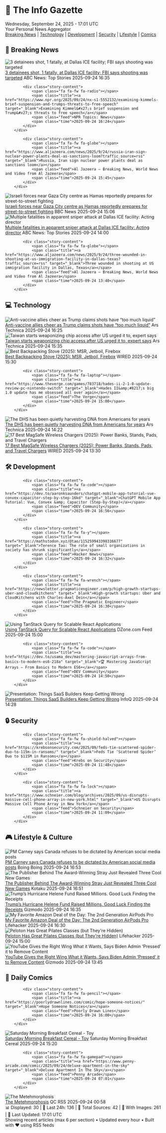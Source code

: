<!-- Processing 54 RSS feeds at 2025-09-24 17:01:39 UTC -->
<!-- Processing: Saturday Morning Breakfast Cereal -->
<!-- Processing: Poorly Drawn Lines -->
<!-- Processing: Dilbert -->
<!-- Processing: CNN Top Stories -->
<!-- Processing: BBC World News -->
<!-- Processing: BBC Breaking News -->
<!-- Processing: NPR News -->
<!-- Processing: CBC News -->
<!-- Error processing https://rss.cbc.ca/lineup/topstories.xml: The read operation timed out -->
<!-- Processing: Reuters World News -->
<!-- Processing: ABC News Breaking -->
<!-- Processing: Sky News World -->
<!-- Processing: Ars Technica -->
<!-- Processing: Lobsters Python -->
<!-- Processing: Hacker News -->
<!-- Processing: Dev.to -->
<!-- Processing: StackOverflow Blog -->
<!-- Processing: Phoronix Linux News -->
<!-- Processing: It's FOSS -->
<!-- Error processing https://itsfoss.com/rss/: The read operation timed out -->
<!-- Processing: DistroWatch -->
<!-- Processing: Red Hat Blog -->
<!-- Processing: GitLab Blog -->
<!-- Processing: InfoQ -->
<!-- Processing: Martin Fowler -->
<!-- Processing: Coding Horror -->
<!-- Processing: The Pragmatic Engineer -->
<!-- Processing: Lifehacker -->
<!-- Processing: Gizmodo -->
<!-- Processing: Kotaku -->
<!-- Processing: Boing Boing -->
<!-- Processing: Krebs on Security -->
<!-- Generated 12 new posts out of 30 feeds processed -->
<div class="newspaper-header">
    <h1 class="newspaper-title">📰 The Info Gazette</h1>
    <div class="newspaper-date">Wednesday, September 24, 2025 - 17:01 UTC</div>
    <div class="newspaper-subtitle">Your Personal News Aggregator</div>
</div>

<div class="newspaper-nav">
    <a href="#breaking">Breaking News</a> |
    <a href="#tech">Technology</a> |
    <a href="#dev">Development</a> |
    <a href="#security">Security</a> |
    <a href="#lifestyle">Lifestyle</a> |
    <a href="#webcomics">Comics</a>
</div>

<div class="news-section breaking-news" id="breaking">
<h2 class="section-header">🚨 Breaking News</h2>
<div class="stories-container">
<div class="story">
            <img src="https://s.abcnews.com/images/US/ice-shooting-4-rt-gmh-250924_1758729233971_hpMain_4x3t_384.jpg" alt="3 detainees shot, 1 fatally, at Dallas ICE facility; FBI says shooting was targeted" class="story-image" loading="lazy" onerror="this.style.display='none'">
            <div class="story-content">
                <span class="fa fa-fw fa-tv"></span>
                <span class="title"><a href="https://abcnews.go.com/US/multiple-people-shot-dallas-ice-field-office-source/story?id=125887376" target="_blank">3 detainees shot, 1 fatally, at Dallas ICE facility; FBI says shooting was targeted</a></span>
                <span class="feed">ABC News: Top Stories</span>
                <span class="time">2025-09-24 16:35</span>
            </div>
        </div>
<div class="story">
            
            <div class="story-content">
                <span class="fa fa-fw fa-radio"></span>
                <span class="title"><a href="https://www.npr.org/2025/09/24/nx-s1-5552132/examining-kimmels-brief-suspension-and-trumps-threats-to-free-speech" target="_blank">Examining Kimmel&#x27;s brief suspension and Trump&#x27;s threats to free speech</a></span>
                <span class="feed">NPR Topics: News</span>
                <span class="time">2025-09-24 16:24</span>
            </div>
        </div>
<div class="story">
            
            <div class="story-content">
                <span class="fa fa-fw fa-globe"></span>
                <span class="title"><a href="https://www.aljazeera.com/news/2025/9/24/russia-iran-sign-nuclear-power-plants-deal-as-sanctions-loom?traffic_source=rss" target="_blank">Russia, Iran sign nuclear power plants deal as sanctions loom</a></span>
                <span class="feed">Al Jazeera – Breaking News, World News and Video from Al Jazeera</span>
                <span class="time">2025-09-24 15:45</span>
            </div>
        </div>
<div class="story">
            <img src="https://ichef.bbci.co.uk/ace/standard/240/cpsprodpb/f31e/live/80326710-9922-11f0-9a4d-cda90a899290.jpg" alt="Israeli forces near Gaza City centre as Hamas reportedly prepares for street-to-street fighting" class="story-image" loading="lazy" onerror="this.style.display='none'">
            <div class="story-content">
                <span class="fa fa-fw fa-earth-americas"></span>
                <span class="title"><a href="https://www.bbc.com/news/articles/c4gk9dreldxo?at_medium=RSS&at_campaign=rss" target="_blank">Israeli forces near Gaza City centre as Hamas reportedly prepares for street-to-street fighting</a></span>
                <span class="feed">BBC News</span>
                <span class="time">2025-09-24 15:06</span>
            </div>
        </div>
<div class="story">
            <img src="https://s.abcnews.com/images/US/dallas-ice-6-ht-gmh-250924_1758719587102_hpMain_4x3t_384.jpg" alt="Multiple fatalities in apparent sniper attack at Dallas ICE facility: Acting director" class="story-image" loading="lazy" onerror="this.style.display='none'">
            <div class="story-content">
                <span class="fa fa-fw fa-tv"></span>
                <span class="title"><a href="https://abcnews.go.com/US/multiple-people-shot-dallas-ice-field-office-source/story?id=125887376" target="_blank">Multiple fatalities in apparent sniper attack at Dallas ICE facility: Acting director</a></span>
                <span class="feed">ABC News: Top Stories</span>
                <span class="time">2025-09-24 14:00</span>
            </div>
        </div>
<div class="story">
            
            <div class="story-content">
                <span class="fa fa-fw fa-globe"></span>
                <span class="title"><a href="https://www.aljazeera.com/news/2025/9/24/three-wounded-in-shooting-at-us-immigration-facility-in-dallas-texas?traffic_source=rss" target="_blank">Three wounded in shooting at US immigration facility in Dallas, Texas</a></span>
                <span class="feed">Al Jazeera – Breaking News, World News and Video from Al Jazeera</span>
                <span class="time">2025-09-24 13:40</span>
            </div>
        </div>
</div>
</div>
<div class="news-section tech-news" id="tech">
<h2 class="section-header">💻 Technology</h2>
<div class="stories-container">
<div class="story">
            <img src="https://cdn.arstechnica.net/wp-content/uploads/2025/09/GettyImages-2236379853-500x500.jpg" alt="Anti-vaccine allies cheer as Trump claims shots have “too much liquid”" class="story-image" loading="lazy" onerror="this.style.display='none'">
            <div class="story-content">
                <span class="fa fa-fw fa-cog"></span>
                <span class="title"><a href="https://arstechnica.com/health/2025/09/trump-pacifies-anti-vaccine-allies-by-trashing-shots-alongside-tylenol/" target="_blank">Anti-vaccine allies cheer as Trump claims shots have “too much liquid”</a></span>
                <span class="feed">Ars Technica</span>
                <span class="time">2025-09-24 16:25</span>
            </div>
        </div>
<div class="story">
            <img src="https://cdn.arstechnica.net/wp-content/uploads/2025/09/GettyImages-2209939477-500x500.jpg" alt="Taiwan starts weaponizing chip access after US urged it to, expert says" class="story-image" loading="lazy" onerror="this.style.display='none'">
            <div class="story-content">
                <span class="fa fa-fw fa-cog"></span>
                <span class="title"><a href="https://arstechnica.com/tech-policy/2025/09/pacifying-us-taiwan-weaponizes-chip-access-targeting-south-africa-first/" target="_blank">Taiwan starts weaponizing chip access after US urged it to, expert says</a></span>
                <span class="feed">Ars Technica</span>
                <span class="time">2025-09-24 15:35</span>
            </div>
        </div>
<div class="story">
            <img src="https://media.wired.com/photos/68d375bc2fbb960e6856c278/master/pass/The%206%20Best%20Backpacking%20Stoves.png" alt="Best Backpacking Stove (2025): MSR, Jetboil, Firebox" class="story-image" loading="lazy" onerror="this.style.display='none'">
            <div class="story-content">
                <span class="fa fa-fw fa-bolt"></span>
                <span class="title"><a href="https://www.wired.com/gallery/best-backpacking-stoves/" target="_blank">Best Backpacking Stove (2025): MSR, Jetboil, Firebox</a></span>
                <span class="feed">WIRED</span>
                <span class="time">2025-09-24 15:30</span>
            </div>
        </div>
<div class="story">
            
            <div class="story-content">
                <span class="fa fa-fw fa-laptop"></span>
                <span class="title"><a href="https://www.theverge.com/games/783718/hades-ii-2-1-0-update-review-pc-nintendo-switch" target="_blank">Hades II&amp;#8217;s big 1.0 update has me obsessed all over again</a></span>
                <span class="feed">The Verge</span>
                <span class="time">2025-09-24 15:00</span>
            </div>
        </div>
<div class="story">
            <img src="https://cdn.arstechnica.net/wp-content/uploads/2025/09/dnacrime-500x500.jpg" alt="The DHS has been quietly harvesting DNA from Americans for years" class="story-image" loading="lazy" onerror="this.style.display='none'">
            <div class="story-content">
                <span class="fa fa-fw fa-cog"></span>
                <span class="title"><a href="https://arstechnica.com/tech-policy/2025/09/the-dhs-has-been-quietly-harvesting-dna-from-americans-for-years/" target="_blank">The DHS has been quietly harvesting DNA from Americans for years</a></span>
                <span class="feed">Ars Technica</span>
                <span class="time">2025-09-24 14:22</span>
            </div>
        </div>
<div class="story">
            <img src="https://media.wired.com/photos/685ab0fbecbfc34a8f85ebcc/master/pass/MagSafe%20Chargers%20Reviewer%20Collage_Source_Amazon.png" alt="17 Best MagSafe Wireless Chargers (2025): Power Banks, Stands, Pads, and Travel Chargers" class="story-image" loading="lazy" onerror="this.style.display='none'">
            <div class="story-content">
                <span class="fa fa-fw fa-bolt"></span>
                <span class="title"><a href="https://www.wired.com/gallery/best-magsafe-wireless-chargers/" target="_blank">17 Best MagSafe Wireless Chargers (2025): Power Banks, Stands, Pads, and Travel Chargers</a></span>
                <span class="feed">WIRED</span>
                <span class="time">2025-09-24 13:30</span>
            </div>
        </div>
</div>
</div>
<div class="news-section dev-news" id="dev">
<h2 class="section-header">🛠️ Development</h2>
<div class="stories-container">
<div class="story">
            
            <div class="story-content">
                <span class="fa fa-fw fa-code"></span>
                <span class="title"><a href="https://dev.to/aaronksaunders/chatgpt-mobile-app-tutorial-vue-convex-capacitor-step-by-step-16kd" target="_blank">ChatGPT Mobile App Tutorial: Vue, Convex &amp; Capacitor (Step-by-Step)</a></span>
                <span class="feed">DEV Community</span>
                <span class="time">2025-09-24 16:56</span>
            </div>
        </div>
<div class="story">
            
            <div class="story-content">
                <span class="fa fa-fw fa-y"></span>
                <span class="title"><a href="https://mathstodon.xyz/@tao/115259943398316677" target="_blank">Terence Tao: The role of small organizations in society has shrunk significantly</a></span>
                <span class="feed">Hacker News</span>
                <span class="time">2025-09-24 16:32</span>
            </div>
        </div>
<div class="story">
            
            <div class="story-content">
                <span class="fa fa-fw fa-wrench"></span>
                <span class="title"><a href="https://newsletter.pragmaticengineer.com/p/high-growth-startups-uber-and-cloudkitchens" target="_blank">High-growth startups: Uber and CloudKitchens with Charles-Axel Dein</a></span>
                <span class="feed">The Pragmatic Engineer</span>
                <span class="time">2025-09-24 16:30</span>
            </div>
        </div>
<div class="story">
            <img src="https://dz2cdn1.dzone.com/thumbnail?fid=18644009&w=600" alt="Using TanStack Query for Scalable React Applications" class="story-image" loading="lazy" onerror="this.style.display='none'">
            <div class="story-content">
                <span class="fa fa-fw fa-newspaper"></span>
                <span class="title"><a href="https://dzone.com/articles/tanstack-query-scalable-react-apps" target="_blank">Using TanStack Query for Scalable React Applications</a></span>
                <span class="feed">DZone.com Feed</span>
                <span class="time">2025-09-24 15:00</span>
            </div>
        </div>
<div class="story">
            
            <div class="story-content">
                <span class="fa fa-fw fa-code"></span>
                <span class="title"><a href="https://dev.to/usama_dev/mastering-javascript-arrays-from-basics-to-modern-es6-218a" target="_blank">🏆 Mastering JavaScript Arrays — From Basics to Modern ES6+</a></span>
                <span class="feed">DEV Community</span>
                <span class="time">2025-09-24 14:50</span>
            </div>
        </div>
<div class="story">
            <img src="https://res.infoq.com/presentations/saas-mistakes/en/mediumimage/jon-topper-medium-1756893579416.jpg" alt="Presentation: Things SaaS Builders Keep Getting Wrong" class="story-image" loading="lazy" onerror="this.style.display='none'">
            <div class="story-content">
                <span class="fa fa-fw fa-info-circle"></span>
                <span class="title"><a href="https://www.infoq.com/presentations/saas-mistakes/?utm_campaign=infoq_content&utm_source=infoq&utm_medium=feed&utm_term=global" target="_blank">Presentation: Things SaaS Builders Keep Getting Wrong</a></span>
                <span class="feed">InfoQ</span>
                <span class="time">2025-09-24 14:28</span>
            </div>
        </div>
</div>
</div>
<div class="news-section security-news" id="security">
<h2 class="section-header">🔒 Security</h2>
<div class="stories-container">
<div class="story">
            
            <div class="story-content">
                <span class="fa fa-fw fa-shield-halved"></span>
                <span class="title"><a href="https://krebsonsecurity.com/2025/09/feds-tie-scattered-spider-duo-to-115m-in-ransoms/" target="_blank">Feds Tie ‘Scattered Spider’ Duo to $115M in Ransoms</a></span>
                <span class="feed">Krebs on Security</span>
                <span class="time">2025-09-24 11:48</span>
            </div>
        </div>
<div class="story">
            
            <div class="story-content">
                <span class="fa fa-fw fa-lock"></span>
                <span class="title"><a href="https://www.schneier.com/blog/archives/2025/09/us-disrupts-massive-cell-phone-array-in-new-york.html" target="_blank">US Disrupts Massive Cell Phone Array in New York</a></span>
                <span class="feed">Schneier on Security</span>
                <span class="time">2025-09-24 11:09</span>
            </div>
        </div>
</div>
</div>
<div class="news-section lifestyle-news" id="lifestyle">
<h2 class="section-header">🎮 Lifestyle & Culture</h2>
<div class="stories-container">
<div class="story">
            <img src="https://i0.wp.com/boingboing.net/wp-content/uploads/2025/09/Carney-1.jpg?fit=1080%2C612&amp;quality=60&amp;ssl=1" alt="PM Carney says Canada refuses to be dictated by American social media posts" class="story-image" loading="lazy" onerror="this.style.display='none'">
            <div class="story-content">
                <span class="fa fa-fw fa-arrow-right"></span>
                <span class="title"><a href="https://boingboing.net/2025/09/24/pm-carney-says-canada-refuses-to-be-dictated-by-american-social-media-posts.html" target="_blank">PM Carney says Canada refuses to be dictated by American social media posts</a></span>
                <span class="feed">Boing Boing</span>
                <span class="time">2025-09-24 16:53</span>
            </div>
        </div>
<div class="story">
            <img src="https://kotaku.com/app/uploads/2025/09/maxresdefault.jpg" alt="The Publisher Behind The Award-Winning Stray Just Revealed Three Cool New Games" class="story-image" loading="lazy" onerror="this.style.display='none'">
            <div class="story-content">
                <span class="fa fa-fw fa-gamepad"></span>
                <span class="title"><a href="https://kotaku.com/annapurna-showcase-tgs-trailers-zelda-kpop-ai-puzzle-2000628182" target="_blank">The Publisher Behind The Award-Winning Stray Just Revealed Three Cool New Games</a></span>
                <span class="feed">Kotaku</span>
                <span class="time">2025-09-24 16:51</span>
            </div>
        </div>
<div class="story">
            <img src="https://gizmodo.com/app/uploads/2025/09/7_July_HURRICANE-Helene.jpg" alt="Trump’s Hurricane Helene Fund Raised Millions. Good Luck Finding the Receipts" class="story-image" loading="lazy" onerror="this.style.display='none'">
            <div class="story-content">
                <span class="fa fa-fw fa-computer"></span>
                <span class="title"><a href="https://gizmodo.com/trumps-hurricane-helene-fund-raised-millions-good-luck-finding-the-receipts-2000663218" target="_blank">Trump’s Hurricane Helene Fund Raised Millions. Good Luck Finding the Receipts</a></span>
                <span class="feed">Gizmodo</span>
                <span class="time">2025-09-24 16:35</span>
            </div>
        </div>
<div class="story">
            <img src="https://lifehacker.com/imagery/articles/01K5Y6Y99VW4VSVS2RCY4TWR99/hero-image.png" alt="My Favorite Amazon Deal of the Day: The 2nd Generation AirPods Pro" class="story-image" loading="lazy" onerror="this.style.display='none'">
            <div class="story-content">
                <span class="fa fa-fw fa-life-ring"></span>
                <span class="title"><a href="https://lifehacker.com/tech/my-favorite-amazon-deal-of-the-day-renewed-2nd-generation-airpods-pro?utm_medium=RSS" target="_blank">My Favorite Amazon Deal of the Day: The 2nd Generation AirPods Pro</a></span>
                <span class="feed">Lifehacker</span>
                <span class="time">2025-09-24 16:30</span>
            </div>
        </div>
<div class="story">
            <img src="https://lifehacker.com/imagery/articles/01K5Y33D2QGA7JX4ZPDZYDDKN4/hero-image.png" alt="Peloton Has Great Pilates Classes (but They&#x27;re Hidden)" class="story-image" loading="lazy" onerror="this.style.display='none'">
            <div class="story-content">
                <span class="fa fa-fw fa-life-ring"></span>
                <span class="title"><a href="https://lifehacker.com/health/pelotons-hidden-pilates-classes?utm_medium=RSS" target="_blank">Peloton Has Great Pilates Classes (but They&#x27;re Hidden)</a></span>
                <span class="feed">Lifehacker</span>
                <span class="time">2025-09-24 15:00</span>
            </div>
        </div>
<div class="story">
            <img src="https://gizmodo.com/app/uploads/2024/10/youtube-on-a-phone-e1740147209205.jpg" alt="YouTube Gives the Right Wing What it Wants, Says Biden Admin ‘Pressed’ it to Remove Content" class="story-image" loading="lazy" onerror="this.style.display='none'">
            <div class="story-content">
                <span class="fa fa-fw fa-computer"></span>
                <span class="title"><a href="https://gizmodo.com/youtube-gives-the-right-wing-what-it-wants-says-biden-admin-pressed-it-to-remove-content-2000662910" target="_blank">YouTube Gives the Right Wing What it Wants, Says Biden Admin ‘Pressed’ it to Remove Content</a></span>
                <span class="feed">Gizmodo</span>
                <span class="time">2025-09-24 13:45</span>
            </div>
        </div>
</div>
</div>
<div class="news-section webcomics-section" id="webcomics">
<h2 class="section-header">🎨 Daily Comics</h2>
<div class="stories-container">
<div class="story">
            
            <div class="story-content">
                <span class="fa fa-fw fa-pencil"></span>
                <span class="title"><a href="https://poorlydrawnlines.com/comic/hope-someone-notices/" target="_blank">Hope Someone Notices</a></span>
                <span class="feed">Poorly Drawn Lines</span>
                <span class="time">2025-09-24 16:00</span>
            </div>
        </div>
<div class="story">
            <img src="https://www.smbc-comics.com/comics/1758677591-20250924.png" alt="Saturday Morning Breakfast Cereal - Toy" class="story-image" loading="lazy" onerror="this.style.display='none'">
            <div class="story-content">
                <span class="fa fa-fw fa-smile"></span>
                <span class="title"><a href="https://www.smbc-comics.com/comic/toy" target="_blank">Saturday Morning Breakfast Cereal - Toy</a></span>
                <span class="feed">Saturday Morning Breakfast Cereal</span>
                <span class="time">2025-09-24 15:20</span>
            </div>
        </div>
<div class="story">
            
            <div class="story-content">
                <span class="fa fa-fw fa-gamepad"></span>
                <span class="title"><a href="https://www.penny-arcade.com/comic/2025/09/24/deluxe-apartment-in-the-sky" target="_blank">Deluxe Apartment In The Sky</a></span>
                <span class="feed">Penny Arcade</span>
                <span class="time">2025-09-24 07:01</span>
            </div>
        </div>
<div class="story">
            <img src="http://www.questionablecontent.net/comics/5664.png" alt="The Metehmorphosis" class="story-image" loading="lazy" onerror="this.style.display='none'">
            <div class="story-content">
                <span class="fa fa-fw fa-music"></span>
                <span class="title"><a href="http://questionablecontent.net/view.php?comic=5664" target="_blank">The Metehmorphosis</a></span>
                <span class="feed">QC RSS</span>
                <span class="time">2025-09-24 00:58</span>
            </div>
        </div>
</div>
</div>

<div class="newspaper-footer">
    <div class="stats">
        📊 Displayed: 30 | 📅 Last 24h: 136 | 📡 Total Sources: 42 | 📸 With Images: 261 |
        🔄 Last Updated: 17:01 UTC
    </div>
    <div class="footer-note">
        Showing recent articles (max 6 per section) • Updated every hour • Built with ❤️ using RSS feeds
    </div>
</div>
